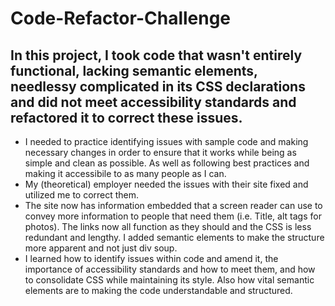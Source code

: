 # Code-Refactor-Challenge

## In this project, I took code that wasn't entirely functional, lacking semantic elements, needlessy complicated in its CSS declarations and did not meet accessibility standards and refactored it to correct these issues.

- I needed to practice identifying issues with sample code and making necessary changes in order to ensure that it works while being as simple and clean as possible. As well as following best practices and making it accessibile to as many people as I can.
- My (theoretical) employer needed the issues with their site fixed and utilized me to correct them.
- The site now has information embedded that a screen reader can use to convey more information to people that need them (i.e. Title, alt tags for photos). The links now all function as they should and the CSS is less redundant and lengthy. I added semantic elements to make the structure more apparent and not just div soup.
- I learned how to identify issues within code and amend it, the importance of accessibility standards and how to meet them, and how to consolidate CSS while maintaining its style. Also how vital semantic elements are to making the code understandable and structured.    
